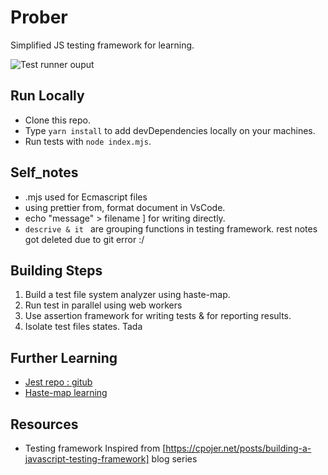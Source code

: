 # Prober
Simplified JS testing framework for learning.

![Test runner ouput](https://i.ibb.co/GTmhcRj/test-file.png)

## Run Locally
- Clone this repo.
- Type ```yarn install``` to add devDependencies locally on your machines.
- Run tests with ```node index.mjs```. 

## Self_notes
- .mjs used for Ecmascript files
- using prettier from, format document in VsCode.
- echo "message" > filename  ] for writing directly.
- ```descrive & it ``` are grouping functions in testing framework.
 rest notes got deleted due to git error :/

## Building Steps
1. Build a test file system analyzer using haste-map.
2. Run test in parallel using web workers
3. Use assertion framework for writing tests & for reporting results.
4. Isolate test files states. Tada

## Further Learning
- [Jest repo : gitub](https://github.com/facebook/jest)
- [Haste-map learning](https://github.com/facebook/jest/blob/04b75978178ccb31bccb9f9b2f8a0db2fecc271e/packages/jest-haste-map/src/index.ts#L136)

## Resources
- Testing framework Inspired from [https://cpojer.net/posts/building-a-javascript-testing-framework] blog series